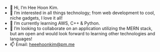 - 👋 Hi, I’m Hee Hoon Kim.
- 👀 I’m interested in all things technology; from web development to cool, niche gadgets, I love it all!
- 🌱 I’m currently learning AWS, C++ & Python.
- 💞️ I’m looking to collaborate on an application utilizing the MERN stack, but am open and would look forward to learning other technologies and languages!
- 📫 Email: heeehoonkim@pm.me

<!---
hak9292/hak9292 is a ✨ special ✨ repository because its `README.md` (this file) appears on your GitHub profile.
You can click the Preview link to take a look at your changes.
--->
